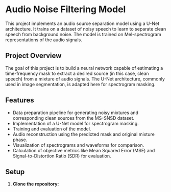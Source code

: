 # Audio Noise Filtering Model

This project implements an audio source separation model using a U-Net architecture. It trains on a dataset of noisy speech to learn to separate clean speech from background noise. The model is trained on Mel-spectrogram representations of the audio signals.

## Project Overview

The goal of this project is to build a neural network capable of estimating a time-frequency mask to extract a desired source (in this case, clean speech) from a mixture of audio signals. The U-Net architecture, commonly used in image segmentation, is adapted here for spectrogram masking.

## Features

- Data preparation pipeline for generating noisy mixtures and corresponding clean sources from the MS-SNSD dataset.
- Implementation of a U-Net model for spectrogram masking.
- Training and evaluation of the model.
- Audio reconstruction using the predicted mask and original mixture phase.
- Visualization of spectrograms and waveforms for comparison.
- Calculation of objective metrics like Mean Squared Error (MSE) and Signal-to-Distortion Ratio (SDR) for evaluation.

## Setup

1.  **Clone the repository:**
